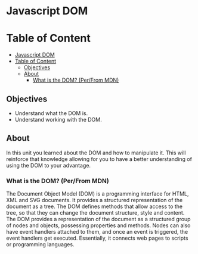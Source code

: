 # Javascript DOM

# Table of Content

- [Javascript DOM](#javascript-dom)
- [Table of Content](#table-of-content)
  - [Objectives](#objectives)
  - [About](#about)
    - [What is the DOM? (Per/From MDN)](#what-is-the-dom-perfrom-mdn)

## Objectives

- Understand what the DOM is.
- Understand working with the DOM.

## About

In this unit you learned about the DOM and how to manipulate it. This will reinforce that knowledge allowing for you to have a better understanding of using the DOM to your advantage.

### What is the DOM? (Per/From MDN)

The Document Object Model (DOM) is a programming interface for HTML, XML and SVG documents. It provides a structured representation of the document as a tree. The DOM defines methods that allow access to the tree, so that they can change the document structure, style and content. The DOM provides a representation of the document as a structured group of nodes and objects, possessing properties and methods. Nodes can also have event handlers attached to them, and once an event is triggered, the event handlers get executed. Essentially, it connects web pages to scripts or programming languages.
